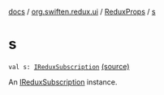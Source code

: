 [docs](../../index.md) / [org.swiften.redux.ui](../index.md) / [ReduxProps](index.md) / [s](./s.md)

# s

`val s: `[`IReduxSubscription`](../../org.swiften.redux.core/-i-redux-subscription/index.md) [(source)](https://github.com/protoman92/KotlinRedux/tree/master/common/common-ui/src/main/kotlin/org/swiften/redux/ui/Props.kt#L40)

An [IReduxSubscription](../../org.swiften.redux.core/-i-redux-subscription/index.md) instance.

